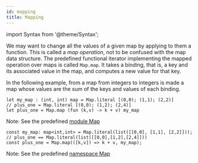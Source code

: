 ```yaml
---
id: mapping
title: Mapping
---
```


import Syntax from '@theme/Syntax';

We may want to change all the values of a given map by applying to
them a function. This is called a *map operation*, not to be confused
with the map data structure. The predefined functional iterator
implementing the mapped operation over maps is called `Map.map`. It
takes a binding, that is, a key and its associated value in the map,
and computes a new value for that key.

In the following example, from a map from integers to integers is made
a map whose values are the sum of the keys and values of each binding.

<Syntax syntax="cameligo">

```cameligo group=map_mapping
let my_map : (int, int) map = Map.literal [(0,0); (1,1); (2,2)]
// plus_one = Map.literal [(0,0); (1,2); (2,4)]
let plus_one = Map.map (fun (k,v) -> k + v) my_map
```

Note: See the predefined
[module Map](../reference/map-reference/?lang=cameligo)

</Syntax>

<Syntax syntax="jsligo">

```jsligo group=map_mapping
const my_map: map<int,int> = Map.literal(list([[0,0], [1,1], [2,2]]));
// plus_one == Map.literal(list([[0,0],[1,2],[2,4]]))
const plus_one = Map.map(([k,v]) => k + v, my_map);
```

Note: See the predefined
[namespace Map](../reference/map-reference/?lang=jsligo)

</Syntax>
